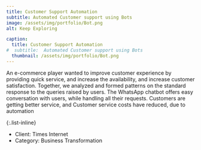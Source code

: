 ```yaml
---
title: Customer Support Automation
subtitle: Automated Customer support using Bots
image: /assets/img/portfolio/Bot.png
alt: Keep Exploring

caption:
  title: Customer Support Automation
#  subtitle:  Automated Customer support using Bots 
  thumbnail: /assets/img/portfolio/Bot.png
---
```

An e-commerce player wanted to improve customer experience by providing quick service, and increase the availability, and increase customer satisfaction. Together, we analyzed and formed patterns on the standard response to the queries raised by users.
The WhatsApp chatbot offers easy conversation with users, while handling all their requests. Customers are getting better service, and Customer service costs have reduced, due to automation

{:.list-inline}
- Client: Times Internet
- Category: Business Transformation

